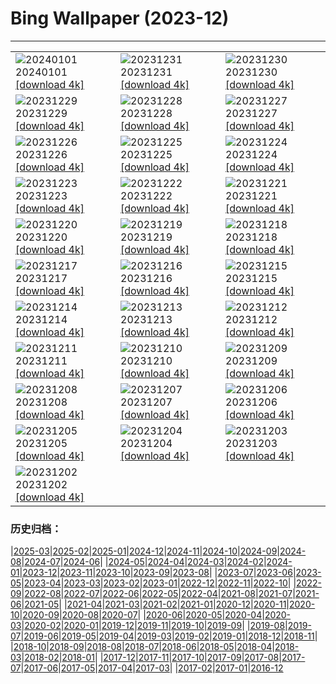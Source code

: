 # Bing Wallpaper (2023-12)
**************

<table><tr><td><img class="wallpaper" src="https://www.bing.com/th?id=OHR.SleepingFox_IT-IT1479703607_1920x1080.jpg" alt="20240101"> 20240101 <a href="https://www.bing.com/th?id=OHR.SleepingFox_IT-IT1479703607_UHD.jpg">[download 4k]</a></td><td><img class="wallpaper" src="https://www.bing.com/th?id=OHR.SantaMariaVenice_1185725818_IT-IT0984119913_1920x1080.jpg" alt="20231231"> 20231231 <a href="https://www.bing.com/th?id=OHR.SantaMariaVenice_1185725818_IT-IT0984119913_UHD.jpg">[download 4k]</a></td><td><img class="wallpaper" src="https://www.bing.com/th?id=OHR.TadamiWinter_IT-IT9712600092_1920x1080.jpg" alt="20231230"> 20231230 <a href="https://www.bing.com/th?id=OHR.TadamiWinter_IT-IT9712600092_UHD.jpg">[download 4k]</a></td></tr><tr><td><img class="wallpaper" src="https://www.bing.com/th?id=OHR.BlueAmsterdam_IT-IT8956401026_1920x1080.jpg" alt="20231229"> 20231229 <a href="https://www.bing.com/th?id=OHR.BlueAmsterdam_IT-IT8956401026_UHD.jpg">[download 4k]</a></td><td><img class="wallpaper" src="https://www.bing.com/th?id=OHR.GreenlandHumpback_IT-IT6047849263_1920x1080.jpg" alt="20231228"> 20231228 <a href="https://www.bing.com/th?id=OHR.GreenlandHumpback_IT-IT6047849263_UHD.jpg">[download 4k]</a></td><td><img class="wallpaper" src="https://www.bing.com/th?id=OHR.KirkjufellAurora_IT-IT8493036808_1920x1080.jpg" alt="20231227"> 20231227 <a href="https://www.bing.com/th?id=OHR.KirkjufellAurora_IT-IT8493036808_UHD.jpg">[download 4k]</a></td></tr><tr><td><img class="wallpaper" src="https://www.bing.com/th?id=OHR.BoxingDaySunrise_IT-IT0476849181_1920x1080.jpg" alt="20231226"> 20231226 <a href="https://www.bing.com/th?id=OHR.BoxingDaySunrise_IT-IT0476849181_UHD.jpg">[download 4k]</a></td><td><img class="wallpaper" src="https://www.bing.com/th?id=OHR.CaribouChristmas_IT-IT1422624453_1920x1080.jpg" alt="20231225"> 20231225 <a href="https://www.bing.com/th?id=OHR.CaribouChristmas_IT-IT1422624453_UHD.jpg">[download 4k]</a></td><td><img class="wallpaper" src="https://www.bing.com/th?id=OHR.MilanXmasTree_IT-IT2035512778_1920x1080.jpg" alt="20231224"> 20231224 <a href="https://www.bing.com/th?id=OHR.MilanXmasTree_IT-IT2035512778_UHD.jpg">[download 4k]</a></td></tr><tr><td><img class="wallpaper" src="https://www.bing.com/th?id=OHR.FestivusPenguins_IT-IT2939175390_1920x1080.jpg" alt="20231223"> 20231223 <a href="https://www.bing.com/th?id=OHR.FestivusPenguins_IT-IT2939175390_UHD.jpg">[download 4k]</a></td><td><img class="wallpaper" src="https://www.bing.com/th?id=OHR.CastleriggStoneCircleUK_IT-IT3335792096_1920x1080.jpg" alt="20231222"> 20231222 <a href="https://www.bing.com/th?id=OHR.CastleriggStoneCircleUK_IT-IT3335792096_UHD.jpg">[download 4k]</a></td><td><img class="wallpaper" src="https://www.bing.com/th?id=OHR.LjubljanaLights_IT-IT1809782695_1920x1080.jpg" alt="20231221"> 20231221 <a href="https://www.bing.com/th?id=OHR.LjubljanaLights_IT-IT1809782695_UHD.jpg">[download 4k]</a></td></tr><tr><td><img class="wallpaper" src="https://www.bing.com/th?id=OHR.ValGardenaItaly_IT-IT1495340445_1920x1080.jpg" alt="20231220"> 20231220 <a href="https://www.bing.com/th?id=OHR.ValGardenaItaly_IT-IT1495340445_UHD.jpg">[download 4k]</a></td><td><img class="wallpaper" src="https://www.bing.com/th?id=OHR.WarsawChristmas_IT-IT0745258849_1920x1080.jpg" alt="20231219"> 20231219 <a href="https://www.bing.com/th?id=OHR.WarsawChristmas_IT-IT0745258849_UHD.jpg">[download 4k]</a></td><td><img class="wallpaper" src="https://www.bing.com/th?id=OHR.KingAlps_IT-IT9812724645_1920x1080.jpg" alt="20231218"> 20231218 <a href="https://www.bing.com/th?id=OHR.KingAlps_IT-IT9812724645_UHD.jpg">[download 4k]</a></td></tr><tr><td><img class="wallpaper" src="https://www.bing.com/th?id=OHR.WinterWaxwings_IT-IT8371577177_1920x1080.jpg" alt="20231217"> 20231217 <a href="https://www.bing.com/th?id=OHR.WinterWaxwings_IT-IT8371577177_UHD.jpg">[download 4k]</a></td><td><img class="wallpaper" src="https://www.bing.com/th?id=OHR.GrandPlaceXmas_IT-IT8072178284_1920x1080.jpg" alt="20231216"> 20231216 <a href="https://www.bing.com/th?id=OHR.GrandPlaceXmas_IT-IT8072178284_UHD.jpg">[download 4k]</a></td><td><img class="wallpaper" src="https://www.bing.com/th?id=OHR.SantaPark_IT-IT7841222687_1920x1080.jpg" alt="20231215"> 20231215 <a href="https://www.bing.com/th?id=OHR.SantaPark_IT-IT7841222687_UHD.jpg">[download 4k]</a></td></tr><tr><td><img class="wallpaper" src="https://www.bing.com/th?id=OHR.BorealOwl_IT-IT7088650867_1920x1080.jpg" alt="20231214"> 20231214 <a href="https://www.bing.com/th?id=OHR.BorealOwl_IT-IT7088650867_UHD.jpg">[download 4k]</a></td><td><img class="wallpaper" src="https://www.bing.com/th?id=OHR.LofotenRorbu_IT-IT7817886766_1920x1080.jpg" alt="20231213"> 20231213 <a href="https://www.bing.com/th?id=OHR.LofotenRorbu_IT-IT7817886766_UHD.jpg">[download 4k]</a></td><td><img class="wallpaper" src="https://www.bing.com/th?id=OHR.Poinsettia_IT-IT8682059998_1920x1080.jpg" alt="20231212"> 20231212 <a href="https://www.bing.com/th?id=OHR.Poinsettia_IT-IT8682059998_UHD.jpg">[download 4k]</a></td></tr><tr><td><img class="wallpaper" src="https://www.bing.com/th?id=OHR.MountainDayChina_IT-IT9771013774_1920x1080.jpg" alt="20231211"> 20231211 <a href="https://www.bing.com/th?id=OHR.MountainDayChina_IT-IT9771013774_UHD.jpg">[download 4k]</a></td><td><img class="wallpaper" src="https://www.bing.com/th?id=OHR.SaharaDunes_IT-IT4256845784_1920x1080.jpg" alt="20231210"> 20231210 <a href="https://www.bing.com/th?id=OHR.SaharaDunes_IT-IT4256845784_UHD.jpg">[download 4k]</a></td><td><img class="wallpaper" src="https://www.bing.com/th?id=OHR.TorboleTrento_IT-IT9651438497_1920x1080.jpg" alt="20231209"> 20231209 <a href="https://www.bing.com/th?id=OHR.TorboleTrento_IT-IT9651438497_UHD.jpg">[download 4k]</a></td></tr><tr><td><img class="wallpaper" src="https://www.bing.com/th?id=OHR.JerseyIsland_IT-IT8142541047_1920x1080.jpg" alt="20231208"> 20231208 <a href="https://www.bing.com/th?id=OHR.JerseyIsland_IT-IT8142541047_UHD.jpg">[download 4k]</a></td><td><img class="wallpaper" src="https://www.bing.com/th?id=OHR.GrandCanyonVerdon_IT-IT8379623747_1920x1080.jpg" alt="20231207"> 20231207 <a href="https://www.bing.com/th?id=OHR.GrandCanyonVerdon_IT-IT8379623747_UHD.jpg">[download 4k]</a></td><td><img class="wallpaper" src="https://www.bing.com/th?id=OHR.CERNCenter_IT-IT7703237529_1920x1080.jpg" alt="20231206"> 20231206 <a href="https://www.bing.com/th?id=OHR.CERNCenter_IT-IT7703237529_UHD.jpg">[download 4k]</a></td></tr><tr><td><img class="wallpaper" src="https://www.bing.com/th?id=OHR.ValdiFassa_IT-IT6575730533_1920x1080.jpg" alt="20231205"> 20231205 <a href="https://www.bing.com/th?id=OHR.ValdiFassa_IT-IT6575730533_UHD.jpg">[download 4k]</a></td><td><img class="wallpaper" src="https://www.bing.com/th?id=OHR.CheetahDay_IT-IT4081105352_1920x1080.jpg" alt="20231204"> 20231204 <a href="https://www.bing.com/th?id=OHR.CheetahDay_IT-IT4081105352_UHD.jpg">[download 4k]</a></td><td><img class="wallpaper" src="https://www.bing.com/th?id=OHR.VermilionCliffs_IT-IT1624216981_1920x1080.jpg" alt="20231203"> 20231203 <a href="https://www.bing.com/th?id=OHR.VermilionCliffs_IT-IT1624216981_UHD.jpg">[download 4k]</a></td></tr><tr><td><img class="wallpaper" src="https://www.bing.com/th?id=OHR.AngkorPark_IT-IT0676131866_1920x1080.jpg" alt="20231202"> 20231202 <a href="https://www.bing.com/th?id=OHR.AngkorPark_IT-IT0676131866_UHD.jpg">[download 4k]</a></td><td></td><td></td></tr></table>

### 历史归档：

|[2025-03](/../2025-03/2025-03.md)|[2025-02](/../2025-02/2025-02.md)|[2025-01](/../2025-01/2025-01.md)|[2024-12](/../2024-12/2024-12.md)|[2024-11](/../2024-11/2024-11.md)|[2024-10](/../2024-10/2024-10.md)|[2024-09](/../2024-09/2024-09.md)|[2024-08](/../2024-08/2024-08.md)|[2024-07](/../2024-07/2024-07.md)|[2024-06](/../2024-06/2024-06.md)|
|[2024-05](/../2024-05/2024-05.md)|[2024-04](/../2024-04/2024-04.md)|[2024-03](/../2024-03/2024-03.md)|[2024-02](/../2024-02/2024-02.md)|[2024-01](/../2024-01/2024-01.md)|[2023-12](/2023-12.md)|[2023-11](/../2023-11/2023-11.md)|[2023-10](/../2023-10/2023-10.md)|[2023-09](/../2023-09/2023-09.md)|[2023-08](/../2023-08/2023-08.md)|
|[2023-07](/../2023-07/2023-07.md)|[2023-06](/../2023-06/2023-06.md)|[2023-05](/../2023-05/2023-05.md)|[2023-04](/../2023-04/2023-04.md)|[2023-03](/../2023-03/2023-03.md)|[2023-02](/../2023-02/2023-02.md)|[2023-01](/../2023-01/2023-01.md)|[2022-12](/../2022-12/2022-12.md)|[2022-11](/../2022-11/2022-11.md)|[2022-10](/../2022-10/2022-10.md)|
|[2022-09](/../2022-09/2022-09.md)|[2022-08](/../2022-08/2022-08.md)|[2022-07](/../2022-07/2022-07.md)|[2022-06](/../2022-06/2022-06.md)|[2022-05](/../2022-05/2022-05.md)|[2022-04](/../2022-04/2022-04.md)|[2021-08](/../2021-08/2021-08.md)|[2021-07](/../2021-07/2021-07.md)|[2021-06](/../2021-06/2021-06.md)|[2021-05](/../2021-05/2021-05.md)|
|[2021-04](/../2021-04/2021-04.md)|[2021-03](/../2021-03/2021-03.md)|[2021-02](/../2021-02/2021-02.md)|[2021-01](/../2021-01/2021-01.md)|[2020-12](/../2020-12/2020-12.md)|[2020-11](/../2020-11/2020-11.md)|[2020-10](/../2020-10/2020-10.md)|[2020-09](/../2020-09/2020-09.md)|[2020-08](/../2020-08/2020-08.md)|[2020-07](/../2020-07/2020-07.md)|
|[2020-06](/../2020-06/2020-06.md)|[2020-05](/../2020-05/2020-05.md)|[2020-04](/../2020-04/2020-04.md)|[2020-03](/../2020-03/2020-03.md)|[2020-02](/../2020-02/2020-02.md)|[2020-01](/../2020-01/2020-01.md)|[2019-12](/../2019-12/2019-12.md)|[2019-11](/../2019-11/2019-11.md)|[2019-10](/../2019-10/2019-10.md)|[2019-09](/../2019-09/2019-09.md)|
|[2019-08](/../2019-08/2019-08.md)|[2019-07](/../2019-07/2019-07.md)|[2019-06](/../2019-06/2019-06.md)|[2019-05](/../2019-05/2019-05.md)|[2019-04](/../2019-04/2019-04.md)|[2019-03](/../2019-03/2019-03.md)|[2019-02](/../2019-02/2019-02.md)|[2019-01](/../2019-01/2019-01.md)|[2018-12](/../2018-12/2018-12.md)|[2018-11](/../2018-11/2018-11.md)|
|[2018-10](/../2018-10/2018-10.md)|[2018-09](/../2018-09/2018-09.md)|[2018-08](/../2018-08/2018-08.md)|[2018-07](/../2018-07/2018-07.md)|[2018-06](/../2018-06/2018-06.md)|[2018-05](/../2018-05/2018-05.md)|[2018-04](/../2018-04/2018-04.md)|[2018-03](/../2018-03/2018-03.md)|[2018-02](/../2018-02/2018-02.md)|[2018-01](/../2018-01/2018-01.md)|
|[2017-12](/../2017-12/2017-12.md)|[2017-11](/../2017-11/2017-11.md)|[2017-10](/../2017-10/2017-10.md)|[2017-09](/../2017-09/2017-09.md)|[2017-08](/../2017-08/2017-08.md)|[2017-07](/../2017-07/2017-07.md)|[2017-06](/../2017-06/2017-06.md)|[2017-05](/../2017-05/2017-05.md)|[2017-04](/../2017-04/2017-04.md)|[2017-03](/../2017-03/2017-03.md)|
|[2017-02](/../2017-02/2017-02.md)|[2017-01](/../2017-01/2017-01.md)|[2016-12](/../2016-12/2016-12.md)